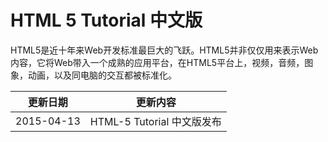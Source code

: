 #  HTML 5 Tutorial 中文版

HTML5是近十年来Web开发标准最巨大的飞跃。HTML5并非仅仅用来表示Web内容，它将Web带入一个成熟的应用平台，在HTML5平台上，视频，音频，图象，动画，以及同电脑的交互都被标准化。

|更新日期    |更新内容
|----------|--------------------
|2015-04-13|HTML-5 Tutorial 中文版发布

